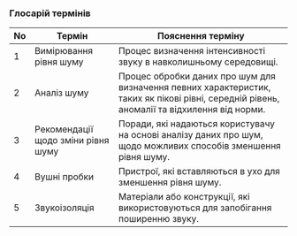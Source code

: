 ### Глосарій термінів
| No | Термін | Пояснення терміну |
| --- | --- | --- |
| 1 | Вимірювання рівня шуму | Процес визначення інтенсивності звуку в навколишньому середовищі.|
| 2 | Аналіз шуму | Процес обробки даних про шум для визначення певних характеристик, таких як пікові рівні, середній рівень, аномалії та відхилення від норми. |
| 3 | Рекомендації щодо зміни рівня шуму | Поради, які надаються користувачу на основі аналізу даних про шум, щодо можливих способів зменшення рівня шуму. |
| 4 | Вушні пробки | Пристрої, які вставляються в ухо для зменшення рівня шуму. |
| 5 | Звукоізоляція |Матеріали або конструкції, які використовуються для запобігання поширенню звуку. |

